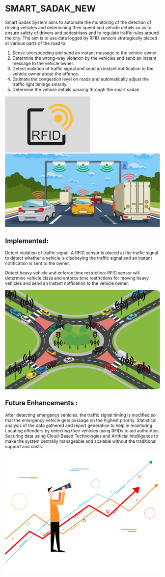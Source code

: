 # SMART_SADAK_NEW
Smart Sadak System aims to automate the monitoring of the direction of driving vehicles and determining their speed and vehicle details so as to ensure safety of drivers and pedestrians and to  regulate traffic rules around the city.
  The aim is to use data logged by RFID sensors strategically placed at various parts of the road to:
1. Sense overspeeding and send an instant message to the vehicle owner.
2. Determine the wrong-way violation by the vehicles and send an instant message to the vehicle owner.
3. Detect violation of traffic signal and send an instant notification to the vehicle owner about the offence.
4. Estimate the congestion level on roads and automatically adjust the traffic light timings smartly.
5. Determine the vehicle details passing through the smart sadak.

![alt text](index.png)
![alt text](concept.jpg)

## Implemented:
Detect violation of traffic signal:
A RFID sensor is placed at the traffic signal to detect whether a vehicle is disobeying the traffic signal and an instant notification is sent to the owner.

Detect heavy vehicle and enforce time restriction:
RFID sensor will determine vehicle class and enforce time restrictions for moving heavy vehicles and send an instant notfication to the vehicle owner.

![alt text](junction.png)

## Future Enhancements :

After detecting emergency vehicles, the traffic signal timing is modified so that the emergency vehicle gets passage on the highest priority.
Statistical analysis of the data gathered and report generation to help in monitoring.
Locating offenders by detecting their vehicles using RFIDs to aid authorities. 
Securing data using Cloud-Based Technologies and Artificial Intelligence to make the system centrally manageable and scalable without the traditional support and costs.  

![alt text](future.jpg)
